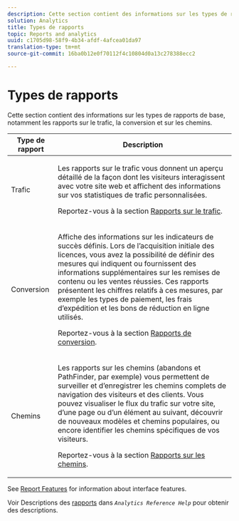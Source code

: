 ```yaml
---
description: Cette section contient des informations sur les types de rapports de base, notamment les rapports sur le trafic, la conversion et sur les chemins.
solution: Analytics
title: Types de rapports
topic: Reports and analytics
uuid: c1705d98-58f9-4b34-afdf-4afcea01da97
translation-type: tm+mt
source-git-commit: 16ba0b12e0f70112f4c10804d0a13c278388ecc2

---
```



# Types de rapports

Cette section contient des informations sur les types de rapports de base, notamment les rapports sur le trafic, la conversion et sur les chemins.

<table id="table_C167C2A2EA4742E9B14DA4F90C6FCEE2"> 
 <thead> 
  <tr> 
   <th colname="col1" class="entry"> Type de rapport </th> 
   <th colname="col2" class="entry"> Description </th> 
  </tr> 
 </thead>
 <tbody> 
  <tr> 
   <td colname="col1"> Trafic </td> 
   <td colname="col2"> <p>Les rapports sur le trafic vous donnent un aperçu détaillé de la façon dont les visiteurs interagissent avec votre site web et affichent des informations sur vos statistiques de trafic personnalisées. </p> <p>Reportez-vous à la section <a href="https://marketing.adobe.com/resources/help/en_US/reference/reports_traffic.html"  >Rapports sur le trafic</a>. </p> </td> 
  </tr> 
  <tr> 
   <td colname="col1"> Conversion </td> 
   <td colname="col2"> <p>Affiche des informations sur les indicateurs de succès définis. Lors de l’acquisition initiale des licences, vous avez la possibilité de définir des mesures qui indiquent ou fournissent des informations supplémentaires sur les remises de contenu ou les ventes réussies. Ces rapports présentent les chiffres relatifs à ces mesures, par exemple les types de paiement, les frais d’expédition et les bons de réduction en ligne utilisés. </p> <p>Reportez-vous à la section <a href="https://marketing.adobe.com/resources/help/en_US/reference/reports_conversion.html"  >Rapports de conversion</a>. </p> </td> 
  </tr> 
  <tr> 
   <td colname="col1"> Chemins </td> 
   <td colname="col2"> <p>Les rapports sur les chemins (abandons et PathFinder, par exemple) vous permettent de surveiller et d’enregistrer les chemins complets de navigation des visiteurs et des clients. Vous pouvez visualiser le flux du trafic sur votre site, d’une page ou d’un élément au suivant, découvrir de nouveaux modèles et chemins populaires, ou encore identifier les chemins spécifiques de vos visiteurs. </p> <p>Reportez-vous à la section <a href="https://marketing.adobe.com/resources/help/en_US/reference/reports_paths.html"  >Rapports sur les chemins</a>. </p> </td> 
  </tr> 
 </tbody> 
</table>

See [Report Features](/help/analyze/reports-analytics/overview/report-overview.md) for information about interface features.

Voir Descriptions des [rapports](https://marketing.adobe.com/resources/help/en_US/reference/reports_descriptions.html) dans *`Analytics Reference Help`* pour obtenir des descriptions.
